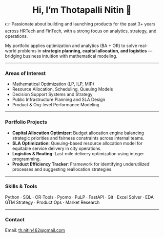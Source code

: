 <h1 align="center">Hi, I’m Thotapalli Nitin 👋</h1>

👉 Passionate about building and launching products for the past 3+ years across HRTech and FinTech, with a strong focus on analytics, strategy, and operations. 

My portfolio applies optimization and analytics (BA + OR) to solve real-world problems in **strategic planning, capital allocation, and logistics** — bridging business intuition with mathematical modeling.


---

### Areas of Interest
- Mathematical Optimization (LP, ILP, MIP)
- Resource Allocation, Scheduling, Queuing Models
- Decision Support Systems and Strategy
- Public Infrastructure Planning and SLA Design
- Product & Org-level Performance Modeling

---

### Portfolio Projects
- **Capital Allocation Optimizer**: Budget allocation engine balancing strategic priorities and fairness constraints across internal teams.
- **SLA Optimization**: Queuing-based resource allocation model for equitable service delivery in city operations.
- **Logistics & Routing**: Last-mile delivery optimization using integer programming.
- **Product Efficiency Tracker**: Framework for identifying underutilized processes and suggesting reallocation strategies.

---

### Skills & Tools
Python · SQL · OR-Tools · Pyomo · PuLP · FastAPI · Git · Excel Solver · EDA  
GTM Strategy · Product Ops · Market Research

---

### Contact
Email: th.nitin482@gmail.com

